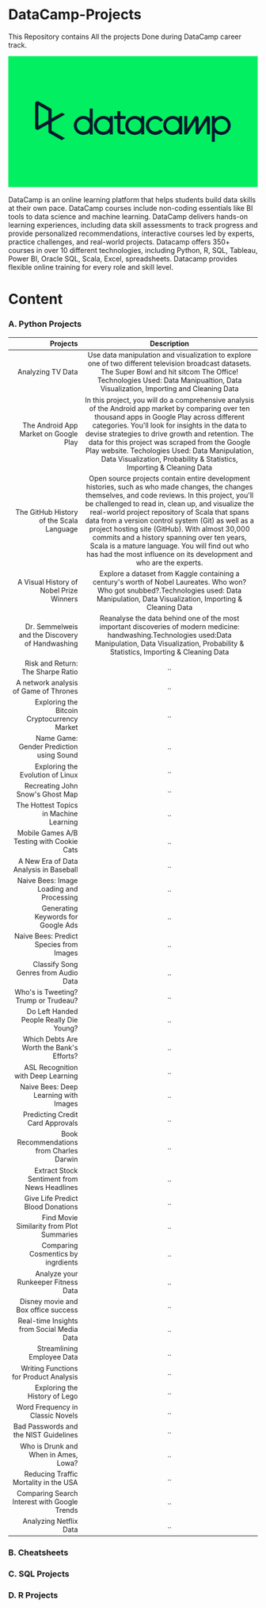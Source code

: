 # DataCamp-Projects
This Repository contains All the projects Done during DataCamp career track.

![DataCamp](datacamp.png)

DataCamp is an online learning platform that helps students build data skills at their own pace. DataCamp courses include non-coding essentials like BI tools to data science and machine learning. DataCamp delivers hands-on learning experiences, including data skill assessments to track progress and provide personalized recommendations, interactive courses led by experts, practice challenges, and real-world projects. Datacamp offers 350+ courses in over 10 different technologies, including Python, R, SQL, Tableau, Power BI, Oracle SQL, Scala, Excel, spreadsheets. Datacamp provides flexible online training for every role and skill level.

# Content
### A. Python Projects

|Projects|Description|
| ------------:  | :---------------: |
|   Analyzing TV Data      |Use data manipulation and visualization to explore one of two different television broadcast datasets. The Super Bowl and hit sitcom The Office! Technologies Used: Data Manipualtion, Data Visualization, Importing and Cleaning Data|
|The Android App Market on Google Play |In this project, you will do a comprehensive analysis of the Android app market by comparing over ten thousand apps in Google Play across different  categories. You'll look for insights in the data to devise strategies to drive growth and retention. The data for this project was scraped from the Google Play website. Techologies Used: Data Manipulation, Data Visualization, Probability & Statistics, Importing & Cleaning Data|
|The GitHub History of the Scala Language|Open source projects contain entire development histories, such as who made changes, the changes themselves, and code reviews. In this project, you'll be challenged to read in, clean up, and visualize the real-world project repository of Scala that spans data from a version control system (Git) as well as a project hosting site (GitHub). With almost 30,000 commits and a history spanning over ten years, Scala is a mature language. You will find out who has had the most influence on its development and who are the experts.|Technologies used:Data Manipulation, Data Visualization, Importing & Cleaning Data|
|A Visual History of Nobel Prize Winners|Explore a dataset from Kaggle containing a century's worth of Nobel Laureates. Who won? Who got snubbed?.Technologies used: Data Manipulation, Data Visualization, Importing & Cleaning Data|
|Dr. Semmelweis and the Discovery of Handwashing|Reanalyse the data behind one of the most important discoveries of modern medicine: handwashing.Technologies used:Data Manipulation, Data Visualization, Probability & Statistics, Importing & Cleaning Data|
|Risk and Return: The Sharpe Ratio|..|
|A network analysis of Game of Thrones|..|
|Exploring the Bitcoin Cryptocurrency Market|..|
|Name Game: Gender Prediction using Sound|..|
|Exploring the Evolution of Linux|..|
|Recreating John Snow's Ghost Map|..|
|The Hottest Topics in Machine Learning|..|
|Mobile Games A/B Testing with Cookie Cats|..|
|A New Era of Data Analysis in Baseball|..|
|Naive Bees: Image Loading and Processing|..|
|Generating Keywords for Google Ads|..|
|Naive Bees: Predict Species from Images|..|
|Classify Song Genres from Audio Data|..|
|Who's is Tweeting? Trump or Trudeau?|..|
|Do Left Handed People Really Die Young?|..|
|Which Debts Are Worth the Bank's Efforts?|..|
|ASL Recognition with Deep Learning|..|
|Naive Bees: Deep Learning with Images|..|
|Predicting Credit Card Approvals|..|
|Book Recommendations from Charles Darwin|..|
|Extract Stock Sentiment from News Headlines|..|
|Give Life Predict Blood Donations|..|
|Find Movie Similarity from Plot Summaries|..|
|Comparing Cosmentics by ingrdients|..|
|Analyze your Runkeeper Fitness Data|..|
|Disney movie and Box office success|..|
|Real-time Insights from Social Media Data|..|
|Streamlining Employee Data|..|
|Writing Functions for Product Analysis|..|
|Exploring the History of Lego|..|
|Word Frequency in Classic Novels|..|
|Bad Passwords and the NIST Guidelines|..|
|Who is Drunk and When in Ames, Lowa?|..|
|Reducing Traffic Mortality in the USA|..|
|Comparing Search Interest with Google Trends|..|
|Analyzing Netflix Data|..|
       
       
### B. Cheatsheets
### C. SQL Projects
### D. R Projects
